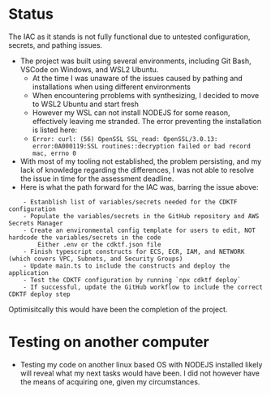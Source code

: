 # Status

The IAC as it stands is not fully functional due to untested configuration, secrets, and pathing issues.

- The project was built using several environments, including Git Bash, VSCode on Windows, and WSL2 Ubuntu.
  - At the time I was unaware of the issues caused by pathing and installations when using different environments
  - When encountering prroblems with synthesizing, I decided to move to WSL2 Ubuntu and start fresh
  - However my WSL can not install NODEJS for some reason, effectively leaving me stranded. The error preventing the installation is listed here:
  - `Error: curl: (56) OpenSSL SSL_read: OpenSSL/3.0.13: error:0A000119:SSL routines::decryption failed or bad record mac, errno 0`
- With most of my tooling not established, the problem persisting, and my lack of knowledge regarding the differences, I was not able to resolve the issue in time for the assessment deadline.
- Here is what the path forward for the IAC was, barring the issue above:
```
    - Estanblish list of variables/secrets needed for the CDKTF configuration
    - Populate the variables/secrets in the GitHub repository and AWS Secrets Manager
    - Create an environmental config template for users to edit, NOT hardcode the variables/secrets in the code
        Either .env or the cdktf.json file
    - Finish typescript constructs for ECS, ECR, IAM, and NETWORK (which covers VPC, Subnets, and Security Groups)
    - Update main.ts to include the constructs and deploy the application
    - Test the CDKTF configuration by running `npx cdktf deploy`
    - If successful, update the GitHub workflow to include the correct CDKTF deploy step
```
Optimisitcally this would have been the completion of the project.

# Testing on another computer

- Testing my code on another linux based OS with NODEJS installed likely will reveal what my next tasks would have been. I did not however have the means of acquiring one, given my circumstances.

